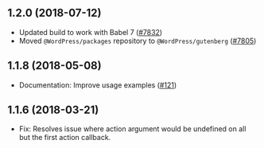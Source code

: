 ## 1.2.0 (2018-07-12)

- Updated build to work with Babel 7 ([#7832](https://github.com/WordPress/gutenberg/pull/7832))
- Moved `@WordPress/packages` repository to `@WordPress/gutenberg` ([#7805](https://github.com/WordPress/gutenberg/pull/7805))

## 1.1.8 (2018-05-08)

- Documentation: Improve usage examples ([#121](https://github.com/WordPress/packages/pull/121))

## 1.1.6 (2018-03-21)

- Fix: Resolves issue where action argument would be undefined on all but the first action callback.
